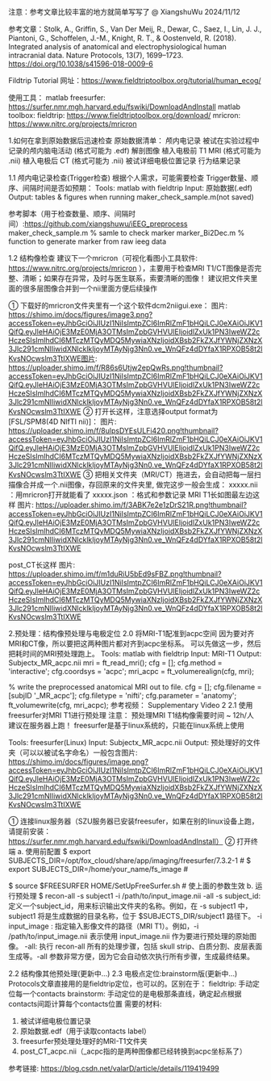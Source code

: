 注意：参考文章比较丰富的地方就简单写写了 @ XiangshuWu 2024/11/12

参考文章：Stolk, A., Griffin, S., Van Der Meij, R., Dewar, C., Saez, I., Lin, J. J., Piantoni, G., Schoffelen, J.-M., Knight, R. T., & Oostenveld, R. (2018). Integrated analysis of anatomical and electrophysiological human intracranial data. Nature Protocols, 13(7), 1699–1723. https://doi.org/10.1038/s41596-018-0009-6

Fildtrip Tutorial 网址：https://www.fieldtriptoolbox.org/tutorial/human_ecog/

使用工具：
matlab
freesurfer: https://surfer.nmr.mgh.harvard.edu/fswiki/DownloadAndInstall
matlab toolbox:
fieldtrip: https://www.fieldtriptoolbox.org/download/
 mricron: https://www.nitrc.org/projects/mricron 

1.如何在拿到原始数据后迅速检查
原始数据清单：
颅内电记录
被试在实验过程中记录的颅内脑电活动 (格式可能为 .edf)
解剖图像
植入电极前 T1 MRI (格式可能为 .nii)
植入电极后 CT (格式可能为 .nii)
被试详细电极位置记录
行为结果记录

1.1 颅内电记录检查(Trigger检查)
根据个人需求，可能需要检查 Trigger数量、顺序、间隔时间是否如预期：
Tools:  matlab with fieldtrip
Input:   原始数据(.edf)
Output: tables & figures  when running maker_check_sample.m(not saved)

参考脚本（用于检查数量、顺序、间隔时间）:https://github.com/xiangshuwu/iEEG_preprocess
maker_check_sample.m % samle to check marker 
marker_Bi2Dec.m % function to generate marker from raw ieeg data

1.2 结构像检查
建议下一个mricron（可视化看图小工具软件: https://www.nitrc.org/projects/mricron ），主要用于检查MRI T1/CT图像是否完整、清晰；如果存在异常，及时与医生联系，索要清晰的图像！
建议把文件夹里面的很多层图像合并到一个nii里面方便后续操作 

① 下载好的mricron文件夹里有一个这个软件dcm2niigui.exe：
 图片: https://shimo.im/docs/figures/image3.png?accessToken=eyJhbGciOiJIUzI1NiIsImtpZCI6ImRlZmF1bHQiLCJ0eXAiOiJKV1QifQ.eyJleHAiOjE3MzE0MjA3OTMsImZpbGVHVUlEIjoidlZxUk1PN3IweWZ2cHczeSIsImlhdCI6MTczMTQyMDQ5MywiaXNzIjoidXBsb2FkZXJfYWNjZXNzX3Jlc291cmNlIiwidXNlcklkIjoyMTAyNjg3Nn0.ve_WnQFz4dDYfaX1RPXOB58t2lKvsNOcwslm3TtIXWE图片: https://uploader.shimo.im/f/R86s6Utjw2epQwRs.png!thumbnail?accessToken=eyJhbGciOiJIUzI1NiIsImtpZCI6ImRlZmF1bHQiLCJ0eXAiOiJKV1QifQ.eyJleHAiOjE3MzE0MjA3OTMsImZpbGVHVUlEIjoidlZxUk1PN3IweWZ2cHczeSIsImlhdCI6MTczMTQyMDQ5MywiaXNzIjoidXBsb2FkZXJfYWNjZXNzX3Jlc291cmNlIiwidXNlcklkIjoyMTAyNjg3Nn0.ve_WnQFz4dDYfaX1RPXOB58t2lKvsNOcwslm3TtIXWE
② 打开长这样，注意选择output format为 [FSL/SPM8(4D NIfTI nii)]：
 图片: https://uploader.shimo.im/f/8ulpsDYEsULFi420.png!thumbnail?accessToken=eyJhbGciOiJIUzI1NiIsImtpZCI6ImRlZmF1bHQiLCJ0eXAiOiJKV1QifQ.eyJleHAiOjE3MzE0MjA3OTMsImZpbGVHVUlEIjoidlZxUk1PN3IweWZ2cHczeSIsImlhdCI6MTczMTQyMDQ5MywiaXNzIjoidXBsb2FkZXJfYWNjZXNzX3Jlc291cmNlIiwidXNlcklkIjoyMTAyNjg3Nn0.ve_WnQFz4dDYfaX1RPXOB58t2lKvsNOcwslm3TtIXWE
③ 把相关文件夹（MRI/CT）拖进去，会自动把每一层扫描像合并成一个.nii图像，存回原来的文件夹里, 做完这步一般会生成：
xxxxx.nii ：用mricron打开就能看了
xxxxx.json ：格式和参数记录
MRI T1长如图最左边这样
图片: https://uploader.shimo.im/f/3ABK7e2e1zDrS21R.png!thumbnail?accessToken=eyJhbGciOiJIUzI1NiIsImtpZCI6ImRlZmF1bHQiLCJ0eXAiOiJKV1QifQ.eyJleHAiOjE3MzE0MjA3OTMsImZpbGVHVUlEIjoidlZxUk1PN3IweWZ2cHczeSIsImlhdCI6MTczMTQyMDQ5MywiaXNzIjoidXBsb2FkZXJfYWNjZXNzX3Jlc291cmNlIiwidXNlcklkIjoyMTAyNjg3Nn0.ve_WnQFz4dDYfaX1RPXOB58t2lKvsNOcwslm3TtIXWE

post_CT长这样
图片: https://uploader.shimo.im/f/m1duRiU5bEd9sFBZ.png!thumbnail?accessToken=eyJhbGciOiJIUzI1NiIsImtpZCI6ImRlZmF1bHQiLCJ0eXAiOiJKV1QifQ.eyJleHAiOjE3MzE0MjA3OTMsImZpbGVHVUlEIjoidlZxUk1PN3IweWZ2cHczeSIsImlhdCI6MTczMTQyMDQ5MywiaXNzIjoidXBsb2FkZXJfYWNjZXNzX3Jlc291cmNlIiwidXNlcklkIjoyMTAyNjg3Nn0.ve_WnQFz4dDYfaX1RPXOB58t2lKvsNOcwslm3TtIXWE

2.预处理：结构像预处理与电极定位
2.0 将MRI-T1配准到acpc空间
因为要对齐MRI和CT像，所以要把这两种图片都对齐到acpc坐标系。
可以先做这一步，然后把耗时间的MRI预处理跑上。
Tools: matlab with fieldtrip
Input:  MRI-T1
Output: Subjectx_MR_acpc.nii
mri = ft_read_mri(<path to MRI file>);
cfg = []; cfg.method = 'interactive'; 
cfg.coordsys = 'acpc'; 
mri_acpc = ft_volumerealign(cfg, mri);

% write the preprocessed anatomical MRI out to file.
cfg           = []; 
cfg.filename  = [subjID '_MR_acpc'];
cfg.filetype  = 'nifti';
cfg.parameter = 'anatomy';
ft_volumewrite(cfg, mri_acpc);
参考视频： Supplementary Video 2
2.1 使用freesurfer对MRI T1进行预处理
注意：
预处理MRI T1结构像需要时间 ~ 12h/人 建议在服务器上跑！
freesurfer是基于linux系统的，只能在linux系统上使用

Tools: freesurfer(Linux)
Input:  Subjectx_MR_acpc.nii
Output: 预处理好的文件夹（可以以被试名字命名）一般包含图片: https://shimo.im/docs/figures/image.png?accessToken=eyJhbGciOiJIUzI1NiIsImtpZCI6ImRlZmF1bHQiLCJ0eXAiOiJKV1QifQ.eyJleHAiOjE3MzE0MjA3OTMsImZpbGVHVUlEIjoidlZxUk1PN3IweWZ2cHczeSIsImlhdCI6MTczMTQyMDQ5MywiaXNzIjoidXBsb2FkZXJfYWNjZXNzX3Jlc291cmNlIiwidXNlcklkIjoyMTAyNjg3Nn0.ve_WnQFz4dDYfaX1RPXOB58t2lKvsNOcwslm3TtIXWE
 
① 连接linux服务器（SZU服务器已安装freesufer，如果在别的linux设备上跑，请提前安装： https://surfer.nmr.mgh.harvard.edu/fswiki/DownloadAndInstall）
② 打开终端
a. 使用前配置
$ export SUBJECTS_DIR=/opt/fox_cloud/share/app/imaging/freesurfer/7.3.2-1 # <path to freesurfer directory> 
$ export SUBJECTS_DIR=/home/your_name/fs_image # <path to subject directory: output file>

$ source $FREESURFER HOME/SetUpFreeSurfer.sh  # 使上面的参数生效
b. 运行预处理
$ recon-all -s subject1 -i /path/to/input_image.nii -all 
-s subject_id: 定义一个subject_id，用来标识输出文件夹的名称。例如，在 -s subject1 中，subject1 将是生成数据的目录名称，位于 $SUBJECTS_DIR/subject1 路径下。
-i input_image :  指定输入影像文件的路径（MRI T1）。例如，-i /path/to/input_image.nii 表示使用 input_image.nii 作为要进行预处理的原始图像。
-all: 执行 recon-all 所有的处理步骤，包括 skull strip、白质分割、皮层表面生成等。-all 参数非常方便，因为它会自动依次执行所有步骤，生成最终结果。

2.2 结构像其他预处理(更新中...)
2.3 电极点定位:brainstorm版(更新中...)
Protocols文章直接用的是fieldtrip定位，也可以的。区别在于：
fieldtrip: 手动定位每一个contacts
brainstorm: 手动定位的是电极那条直线，确定起点根据contacts间距计算每个contacts位置
需要的材料:
1. 被试详细电极位置记录
2. 原始数据.edf（用于读取contacts label）
3. freesurfer预处理处理好的MRI-T1文件夹
4. post_CT_acpc.nii（_acpc指的是两种图像都已经转换到acpc坐标系了）
 
参考链接: https://blog.csdn.net/valarD/article/details/119419499